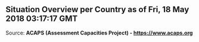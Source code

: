 ## Situation Overview per Country as of Fri, 18 May 2018 03:17:17 GMT

Source: **ACAPS (Assessment Capacities Project) - https://www.acaps.org**